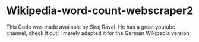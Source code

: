 # Wikipedia-word-count-webscraper2

This Code was made available by Siraj Raval. He has a great youtube channel, check it out!
I merely adapted it for the German Wikipedia version
